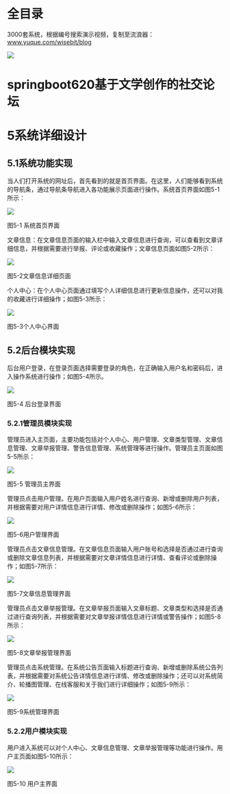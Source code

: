 # 全目录

3000套系统，根据编号搜索演示视频，复制至流浪器：www.yuque.com/wisebit/blog


![](https://bitwise.oss-cn-heyuan.aliyuncs.com/2024/11/06/qq_wechat.png)
# springboot620基于文学创作的社交论坛
# 5系统详细设计
## 5.1系统功能实现
当人们打开系统的网址后，首先看到的就是首页界面。在这里，人们能够看到系统的导航条，通过导航条导航进入各功能展示页面进行操作。系统首页界面如图5-1所示：

![](/md/blog.010.png)

图5-1 系统首页界面

文章信息：在文章信息页面的输入栏中输入文章信息进行查询，可以查看到文章详细信息，并根据需要进行举报、评论或收藏操作；文章信息页面如图5-2所示：

![](/md/blog.011.png)

图5-2文章信息详细页面

个人中心：在个人中心页面通过填写个人详细信息进行更新信息操作，还可以对我的收藏进行详细操作；如图5-3所示：

![](/md/blog.012.png)

图5-3个人中心界面
## 5.2后台模块实现
后台用户登录，在登录页面选择需要登录的角色，在正确输入用户名和密码后，进入操作系统进行操作；如图5-4所示。                               

![](/md/blog.013.jpeg)

图5-4 后台登录界面
### 5.2.1管理员模块实现
管理员进入主页面，主要功能包括对个人中心、用户管理、文章类型管理、文章信息管理、文章举报管理、警告信息管理、系统管理等进行操作。管理员主页面如图5-5所示：

![](/md/blog.014.png)

图5-5 管理员主界面

管理员点击用户管理。在用户页面输入用户姓名进行查询、新增或删除用户列表，并根据需要对用户详情信息进行详情、修改或删除操作；如图5-6所示：

![](/md/blog.015.png)

图5-6用户管理界面

管理员点击文章信息管理。在文章信息页面输入用户账号和选择是否通过进行查询或删除文章信息列表，并根据需要对文章详情信息进行详情、查看评论或删除操作；如图5-7所示：

![](/md/blog.016.png)

图5-7文章信息管理界面

管理员点击文章举报管理。在文章举报页面输入文章标题、文章类型和选择是否通过进行查询列表，并根据需要对文章举报详情信息进行详情或警告操作；如图5-8所示：

![](/md/blog.017.png)

图5-8文章举报管理界面

管理员点击系统管理。在系统公告页面输入标题进行查询、新增或删除系统公告列表，并根据需要对系统公告详情信息进行详情、修改或删除操作；还可以对系统简介、轮播图管理、在线客服和关于我们进行详细操作；如图5-9所示：

![](/md/blog.018.png)

图5-9系统管理界面
### 5.2.2用户模块实现
用户进入系统可以对个人中心、文章信息管理、文章举报管理等功能进行操作。用户主页面如图5-10所示：

![](/md/blog.019.png)

图5-10 用户主界面


